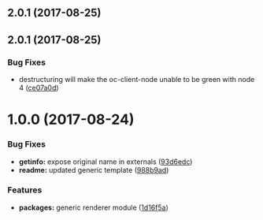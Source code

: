 <a name="2.0.1"></a>
## 2.0.1 (2017-08-25)



<a name="2.0.1"></a>
## 2.0.1 (2017-08-25)


### Bug Fixes

* destructuring will make the oc-client-node unable to be green with node 4 ([ce07a0d](https://github.com/opencomponents/base-templates/commit/ce07a0d))



<a name="1.0.0"></a>
# 1.0.0 (2017-08-24)


### Bug Fixes

* **getinfo:** expose original name in externals ([93d6edc](https://github.com/opencomponents/base-templates/commit/93d6edc))
* **readme:** updated generic template ([988b9ad](https://github.com/opencomponents/base-templates/commit/988b9ad))


### Features

* **packages:** generic renderer module ([1d16f5a](https://github.com/opencomponents/base-templates/commit/1d16f5a))




